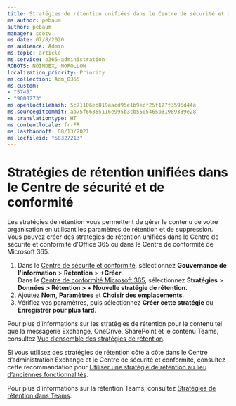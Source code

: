 ```yaml
---
title: Stratégies de rétention unifiées dans le Centre de sécurité et de conformité
ms.author: pebaum
author: pebaum
manager: scotv
ms.date: 07/8/2020
ms.audience: Admin
ms.topic: article
ms.service: o365-administration
ROBOTS: NOINDEX, NOFOLLOW
localization_priority: Priority
ms.collection: Adm_O365
ms.custom:
- "5745"
- "9000273"
ms.openlocfilehash: 5c71106ed819aacd95e1b9ecf25f177f3596d44a
ms.sourcegitcommit: ab75f66355116e995b3cb5505465b31989339e28
ms.translationtype: HT
ms.contentlocale: fr-FR
ms.lasthandoff: 08/13/2021
ms.locfileid: "58327213"
---
```

# <a name="unified-retention-policies-in-the-security--compliance-center"></a>Stratégies de rétention unifiées dans le Centre de sécurité et de conformité

Les stratégies de rétention vous permettent de gérer le contenu de votre organisation en utilisant les paramètres de rétention et de suppression. Vous pouvez créer des stratégies de rétention unifiées dans le Centre de sécurité et conformité d'Office 365 ou dans le Centre de conformité de Microsoft 365. 

1. Dans le [Centre de sécurité et conformité](https://go.microsoft.com/fwlink/p/?linkid=2077143), sélectionnez **Gouvernance de l'information** > **Rétention** > **+Créer**. <br/>
    Dans le [Centre de conformité Microsoft 365](https://go.microsoft.com/fwlink/p/?linkid=2077149), sélectionnez **Stratégies** > **Données > Rétention > + Nouvelle stratégie de rétention.**
2. Ajoutez **Nom**, **Paramètres** et **Choisir des emplacements**.
3. Vérifiez vos paramètres, puis sélectionnez **Créer cette stratégie** ou **Enregistrer pour plus tard**.  
      
Pour plus d’informations sur les stratégies de rétention pour le contenu tel que la messagerie Exchange, OneDrive, SharePoint et le contenu Teams, consultez [Vue d’ensemble des stratégies de rétention](https://go.microsoft.com/fwlink/?linkid=2127785).  
    
Si vous utilisez des stratégies de rétention côte à côte dans le Centre d’administration Exchange et le Centre de sécurité et conformité, consultez cette recommandation pour [Utiliser une stratégie de rétention au lieu d’anciennes fonctionnalités](https://docs.microsoft.com/microsoft-365/compliance/retention-policies#use-a-retention-policy-instead-of-older-features).  
    
Pour plus d’informations sur la rétention Teams, consultez [Stratégies de rétention dans Teams](https://docs.microsoft.com/microsoftteams/retention-policies).